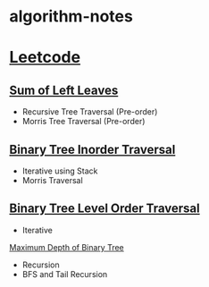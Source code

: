 # algorithm-notes

# [Leetcode](src/main/java/com/github/irvifa/algorithmnotes/leetcode)

## [Sum of Left Leaves](src/main/java/com/github/irvifa/algorithmnotes/leetcode/tree/sumofleftleaves)

- Recursive Tree Traversal (Pre-order)
- Morris Tree Traversal (Pre-order)

## [Binary Tree Inorder Traversal](src/main/java/com/github/irvifa/algorithmnotes/leetcode/tree/binarytreeinordertraversal)

- Iterative using Stack
- Morris Traversal

## [Binary Tree Level Order Traversal](src/main/java/com/github/irvifa/algorithmnotes/leetcode/tree/binarytreelevelordertraversal)

- Iterative

[Maximum Depth of Binary Tree](src/main/java/com/github/irvifa/algorithmnotes/leetcode/tree/maximumdepthofbinarytree)

- Recursion
- BFS and Tail Recursion

